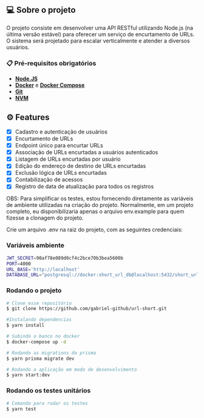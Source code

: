 ## 💻 Sobre o projeto

O projeto consiste em desenvolver uma API RESTful utilizando Node.js (na última versão estável) para oferecer um serviço de encurtamento de URLs. O sistema será projetado para escalar verticalmente e atender a diversos usuários.



### 📋 Pré-requisitos obrigatórios

- **[Node.JS](https://nodejs.org/en)**
- **[Docker](https://docs.docker.com/desktop/)** e **[Docker Compose](https://docs.docker.com/compose/)**
- **[Git](https://git-scm.com/)**
- **[NVM](https://github.com/nvm-sh/nvm)**

## ⚙️ Features

- [x] Cadastro e autenticação de usuários
- [x] Encurtamento de URLs
- [x] Endpoint único para encurtar URLs
- [x] Associação de URLs encurtadas a usuários autenticados
- [x] Listagem de URLs encurtadas por usuário
- [x] Edição do endereço de destino de URLs encurtadas
- [x] Exclusão lógica de URLs encurtadas
- [x] Contabilização de acessos
- [x] Registro de data de atualização para todos os registros

OBS: Para simplificar os testes, estou fornecendo diretamente as variáveis de ambiente utilizadas na criação do projeto. Normalmente, em um projeto completo, eu disponibilizaria apenas o arquivo env.example para quem fizesse a clonagem do projeto.

Crie um arquivo .env na raiz do projeto, com as seguintes credenciais:

### Variáveis ambiente
```bash
JWT_SECRET=90af78e089d0cf4c2bce70b3bea5600b
PORT=4000
URL_BASE='http://localhost'
DATABASE_URL="postgresql://docker:short_url_db@localhost:5432/short_url_db?schema=public"
```

### Rodando o projeto
```bash
# Clone esse repositório
$ git clone https://github.com/gabriel-github/url-short.git

#Instalando dependencias
$ yarn install

# Subindo o banco no docker
$ docker-compose up -d

# Rodando as migrations do prisma
$ yarn prisma migrate dev

# Rodando a aplicação em modo de desenvolvimento
$ yarn start:dev

```

### Rodando os testes unitários

```bash
# Comando para rodar os testes
$ yarn test

```